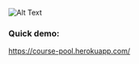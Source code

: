 
![Alt Text](https://github.com/QuocHung52/course_pool/blob/master/courses/static/courses/img/logo.png) 


### Quick demo:
https://course-pool.herokuapp.com/


